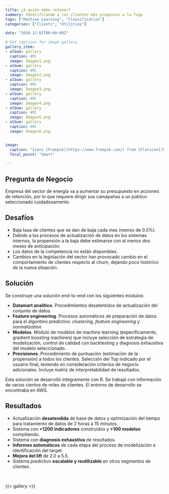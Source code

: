 ```yaml
---
title: ¿A quién debo retener?
summary: Identificando a los clientes más propensos a la fuga
tags: ["Machine Learning", "Classification"]
categories: ["Clients", "Utilities"]

date: "2018-12-01T00:00:00Z"

# Set captions for image gallery.
gallery_item:
- album: gallery
  caption: #ML
  image: Imagen1.png
- album: gallery
  caption: #ML
  image: Imagen2.png
- album: gallery
  caption: #ML
  image: Imagen3.png
- album: gallery
  caption: #ML
  image: Imagen4.png
- album: gallery
  caption: #ML
  image: Imagen5.png
- album: gallery
  caption: #ML
  image: Imagen6.png


image:
  caption: "Icons [Freepik](https://www.freepik.com/) from [Flaticon](https://www.flaticon.com/)"
  focal_point: "Smart"

---
```




## Pregunta de Negocio

Empresa del sector de energía va a aumentar su presupuesto en acciones de retención, por lo que requiere dirigir sus camapañas a un público seleccionado cuidadosamente.



## Desafíos

  - Baja tasa de clientes que se dan de baja cada mes (menos de 0.5%).
  - Debido a los procesos de actualización de datos en los sistemas internos, la propensión a la baja debe estimarse con al menos dos meses de anticipación. 
  - Los datos de la competencia no están disponibles.
  - Cambios en la legislación del sector han provocado cambio en el comportamiento de clientes respecto al churn, dejando poco histórico de la nueva situación.
  


  
## Solución

Se construye una solución end-to-end con los siguientes módulos:

 - **Datamart analítico**. Procedimientos desatentidos de actualización del conjunto de datos.
 - **Feature engineering**. Procesos automáticos de preparación de datos para el algoritmo predictivo: *clustering*, *feature engineering* y *normalization*.
 - **Modelos**. Módulo de modelos de machine learning (específicamente, gradient boosting machines) que incluye selección de estrategia de modelización, control de calidad con backtesting y diagnosis exhaustiva del modelo seleccionado. 
 - **Previsiones**. Procedimiento de puntuación (estimación de la propensión) a todos los clientes. Selección del Top indicado por el usuario final, teniendo en consideración criterios de negocio adicionales. Incluye matriz de interpretabilidad de resultados.
 
 
Esta solución se desarrolló íntegramente con R. Se trabajó con información de varios cientos de miles de clientes. El entorno de desarrollo se encontraba en AWS.



## Resultados

 - Actualización **desatendida** de base de datos y optimización del tiempo para tratamiento de datos de 2 horas a 15 minutos.
 - Sistema con **+1200 indicadores** construidos y **+100 modelos** compitiendo.
 - Sistema con **diagnosis exhaustiva** de resultados.
 - **Informes automáticos** de cada etapa del proceso de modelización e identificación del target.
 - **Mejora del lift** de 2.0 a 5.5.
 - Sistema predictivo **escalable y reutilizable** en otros segmentos de clientes.

<br> 
 
 {{< gallery >}} 
 
<br> 
 